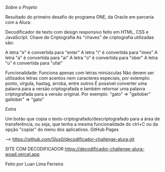 *Sobre o Projeto*

Resultado do primeiro desafio do programa ONE, da Oracle em parceria com a Alura:

Decodificador de texto com design responsivo feito em HTML, CSS e JavaScript.
Chave de Criptografia
As "chaves" de criptografia utilizadas são:

A letra "e" é convertida para "enter"
A letra "i" é convertida para "imes"
A letra "a" é convertida para "ai"
A letra "o" é convertida para "ober"
A letra "u" é convertida para "ufat"

Funcionalidade:
Funciona apenas com letras minúsculas
Não devem ser utilizados letras com acentos nem caracteres especiais, por exlemplo: ponto, vírgula, hastag, arroba, entre outros
É possível converter uma palavra para a versão criptografada e também retornar uma palavra criptografada para a versão original.
Por exemplo: "gato" => "gaitober" gaitober" => "gato"

*Extra*

Um botão que copia o texto criptografado/descriptografado para a área de transferência, ou seja, que tenha a mesma funcionalidade do ctrl+C ou da opção "copiar" do menu dos aplicativos.
GitHub Pages

--> https://github.com/Slus0/decodificador-challenge-alura.git

SITE COM DECODIFICADOR https://decodificador-challenge-alura-woad.vercel.app

Feito por Luan Lima Ferreira
